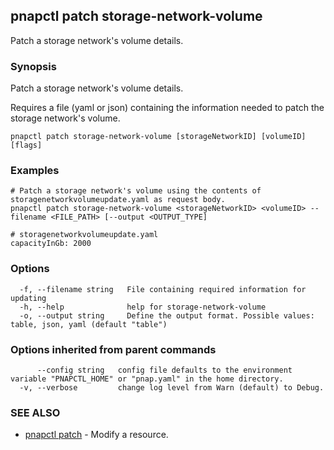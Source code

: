 ## pnapctl patch storage-network-volume

Patch a storage network's volume details.

### Synopsis

Patch a storage network's volume details.
	
Requires a file (yaml or json) containing the information needed to patch the storage network's volume.

```
pnapctl patch storage-network-volume [storageNetworkID] [volumeID] [flags]
```

### Examples

```
# Patch a storage network's volume using the contents of storagenetworkvolumeupdate.yaml as request body.
pnapctl patch storage-network-volume <storageNetworkID> <volumeID> --filename <FILE_PATH> [--output <OUTPUT_TYPE]

# storagenetworkvolumeupdate.yaml
capacityInGb: 2000
```

### Options

```
  -f, --filename string   File containing required information for updating
  -h, --help              help for storage-network-volume
  -o, --output string     Define the output format. Possible values: table, json, yaml (default "table")
```

### Options inherited from parent commands

```
      --config string   config file defaults to the environment variable "PNAPCTL_HOME" or "pnap.yaml" in the home directory.
  -v, --verbose         change log level from Warn (default) to Debug.
```

### SEE ALSO

* [pnapctl patch](pnapctl_patch.md)	 - Modify a resource.

